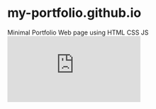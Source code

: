 # my-portfolio.github.io
Minimal Portfolio Web page using HTML CSS JS 
![Screenshot 2023-09-12 000917](https://github.com/Sainathreddy2001/my-portfolio.github.io/index.html)
